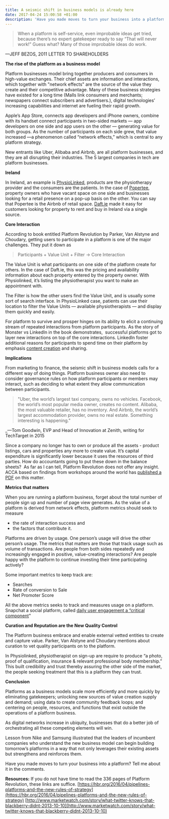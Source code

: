 ```yaml
---
title: A seismic shift in business models is already here
date: 2017-04-24 15:00:58 +01:00
description: 'Have you made moves to turn your business into a platform? '
---
```


<blockquote>When a platform is self-service, even improbable ideas get tried, because there’s no expert gatekeeper ready to say “That will never work!” Guess what? Many of those improbable ideas do work.</blockquote>

—JEFF BEZOS, 2011 LETTER TO SHAREHOLDERS


**The rise of the platform as a business model**

Platform businesses model bring together producers and consumers in high-value exchanges. Their chief assets are information and interactions, which together with "network effects" are the source of the value they create and their competitive advantage. Many of these business strategies have existed for a long time (Malls link consumers and merchants; newspapers connect subscribers and advertisers.), digital technologies’ increasing capabilities and internet are fueling their rapid growth.

Apple’s App Store, connects app developers and iPhone owners, combine with its handset connect participants in two-sided markets — app developers on one side and app users on the other — generating value for both groups. As the number of participants on each side grew, that value increased —a phenomenon called “network effects,” which is central to any platform strategy.


New entrants like Uber, Alibaba and Airbnb, are all platform businesses, and they are all disrupting their industries. The 5 largest companies in tech are platform businesses.

**Ireland**

In Ireland, an example is [PhysioLinked](https://www.physiolinked.com), products are the physiotherapy provider and the consumers are the patients. In the case of [Popertee](https://popertee.com/), property owners who have vacant space on one side and businesses looking for a retail presence on a pop-up basis on the other. You can say that Popertee is the Airbnb of retail space. [Daft.ie](http://daft.ie) made it easy for customers looking for property to rent and buy in Ireland via a single source.

**Core Interaction**

According to book entitled Platform Revolution by Parker, Van Alstyne and Choudary, getting users to participate in a platform is one of the major challenges. They put it down as


<blockquote>Participants + Value Unit + Filter → Core Interaction</blockquote>


The Value Unit is what participants on one side of the platform create for others. In the case of Daft.ie, this was the pricing and availability information about each property entered by the property owner. With Physiolinked, it’s listing the physiotherapist you want to make an appointment with.

The Filter is how the other users find the Value Unit, and is usually some sort of search interface. In PhysioLinked case, patients can use their location to filter the Value Units — available physiotherapists — and display them quickly and easily.




For platform to survive and prosper hinges on its ability to elicit a continuing stream of repeated interactions from platform participants. As the story of Monster vs LinkedIn in the book demonstrates,  successful platforms got to layer new interactions on top of the core interactions. LinkedIn foster additional reasons for participants to spend time on their platform by emphasis [content creation](https://www.linkedin.com/post/new) and sharing.




**Implications**

From marketing to finance, the seismic shift in business models calls for a different way of doing things. Platform business owner also need to consider governance rules on how platform participants or members may interact, such as deciding to what extent they allow communication between participants.




<blockquote>"Uber, the world’s largest taxi company, owns no vehicles. Facebook, the world’s most popular media owner, creates no content. Alibaba, the most valuable retailer, has no inventory. And Airbnb, the world’s largest accommodation provider, owns no real estate. Something interesting is happening." </blockquote>

_—Tom Goodwin, EVP and Head of Innovation at Zenith, writing for TechTarget in 2015



Since a company no longer has to own or produce all the assets - product listings, cars and properties any more to create value. It’s capital expenditure is significantly lower because it uses the resources of third parties. How do accountants going to put these down in the balance sheets?  As far as I can tell, Platform Revolution does not offer any insight. ACCA based on findings from workshops around the world has [published a PDF](http://www.accaglobal.com/content/dam/ACCA_Global/Technical/Future/pi-emerging-business-models-FINAL-26-01-2017.pdf) on this matter.

**Metrics that matters**

When you are running a platform business, forget about the total number of people sign up and number of page view generates. As the value of a platform is derived from network effects, platform metrics should seek to measure
 	
  * the rate of interaction success and  	
  * the factors that contribute it.

Platforms are driven by usage. One person’s usage will drive the other person’s usage. The metrics that matters are those that track usage such as volume of transactions. Are people from both sides repeatedly and increasingly engaged in positive, value-creating interactions? Are people happy with the platform to continue investing their time participating actively?

Some important metrics to keep track are:
- Searches
- Rate of conversion to Sale
- Net Promoter Score

All the above metrics seeks to track and measures usage on a platform. Snapchat a social platform, called [daily user engagement a “critical component](http://uk.businessinsider.com/instagram-stories-reaches-200-million-daily-users-puts-pressure-on-snapchat-2017-4)"

**Curation and Reputation are the New Quality Control**

The Platform business embrace and enable external vetted entities to create and capture value. Parker, Van Alstyne and Choudary mentions about curation to vet quality participants on to the platform.

In Physiolinked, physiotherapist on sign-up are require to produce “a photo, proof of qualification, insurance & relevant professional body membership.” This built credibility and trust thereby assuring the other side of the market, the people seeking treatment that this is a platform they can trust.

**Conclusion**

Platforms as a business models scale more efficiently and more quickly by eliminating gatekeepers; unlocking new sources of value creation supply and demand; using data to create community feedback loops; and centering on people, resources, and functions that exist outside the operations of a platform business.

As digital networks increase in ubiquity, businesses that do a better job of orchestrating all these competing elements will win.

Lesson from Nike and Samsung illustrated that the leaders of incumbent companies who understand the new business model can begin building tomorrow’s platforms in a way that not only leverages their existing assets but strengthens and reinforces them.

Have you made moves to turn your business into a platform? Tell me about it in the comments.

**Resources:**
If you do not have time to read the 336 pages of Platform Revolution, these links are suffice.
[https://hbr.org/2016/04/pipelines-platforms-and-the-new-rules-of-strategy](https://hbr.org/2016/04/pipelines-platforms-and-the-new-rules-of-strategy)
[http://www.marketwatch.com/story/what-twitter-knows-that-blackberry-didnt-2013-10-10](http://www.marketwatch.com/story/what-twitter-knows-that-blackberry-didnt-2013-10-10)





